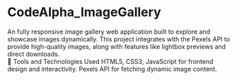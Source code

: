 # CodeAlpha_ImageGallery
An fully responsive image gallery web application built to explore and showcase images dynamically. This project integrates with the Pexels API to provide high-quality images, along with features like lightbox previews and direct downloads.  
🔧 Tools and Technologies Used
HTML5, CSS3, JavaScript for frontend design and interactivity.
Pexels API for fetching dynamic image content.
